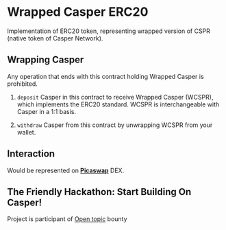 # Wrapped Casper ERC20

Implementation of ERC20 token, representing wrapped version of CSPR (native token of Casper Network).

## Wrapping Casper

Any operation that ends with this contract holding Wrapped Casper is prohibited.

1. `deposit` Casper in this contract to receive Wrapped Casper (WCSPR), which implements the ERC20 standard. WCSPR is interchangeable with Casper in a 1:1 basis.

2. `withdraw` Casper from this contract by unwrapping WCSPR from your wallet.

## Interaction

Would be represented on [**Picaswap**](http://www.picaswap.io/) DEX.

## The Friendly Hackathon: Start Building On Casper!

Project is participant of [Open topic](https://gitcoin.co/issue/casper-network/gitcoin-hackathon/26/100026594) bounty
